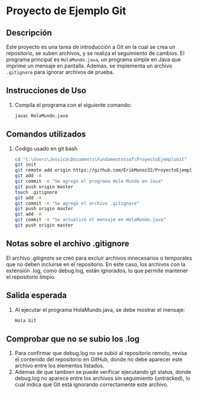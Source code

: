 # Proyecto de Ejemplo Git

## Descripción
Este proyecto es una tarea de introducción a Git en la cual se crea un repositorio, se suben archivos, y se realiza el seguimiento de cambios. El programa principal es `HolaMundo.java`, un programa simple en Java que imprime un mensaje en pantalla. Además, se implementa un archivo `.gitignore` para ignorar archivos de prueba.

## Instrucciones de Uso
1. Compila el programa con el siguiente comando:
   ```bash
   javac HolaMundo.java

## Comandos utilizados
1. Codigo usado en git bash
   ```bash
   cd "C:\Users\Jessica\Documents\Fundamentossof\ProyectoEjemploGit"
   git init
   git remote add origin https://github.com/ErikMunoz32/ProyectoEjemploGit.git
   git add -A
   git commit -m "Se agregó el programa Hola Mundo en Java"
   git push origin master
   touch .gitignore
   git add -A
   git commit -m "Se agregó el archivo .gitignore"
   git push origin master
   git add -A
   git commit -m "Se actualizó el mensaje en HolaMundo.java"
   git push origin master
## Notas sobre el archivo .gitignore
El archivo .gitignore se creó para excluir archivos innecesarios o temporales que no deben incluirse en el repositorio. En este caso, los archivos con la extensión .log, como debug.log, están ignorados, lo que permite mantener el repositorio limpio.

## Salida esperada
1. Al ejecutar el programa HolaMundo.java, se debe mostrar el mensaje:
    ```bash
    Hola Git
## Comprobar que no se subio los .log
1. Para confirmar que debug.log no se subió al repositorio remoto, revisa el contenido del repositorio en GitHub, donde no debe aparecer este archivo entre los elementos listados.
2. Ademas de que tambien  se puede verificar ejecutando git status, donde debug.log no aparece entre los archivos sin seguimiento (untracked), lo cual indica que Git está ignorando correctamente este archivo.

